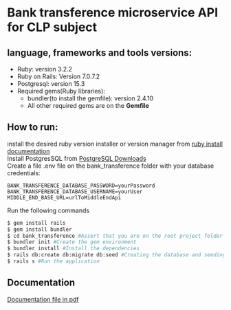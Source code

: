 # Bank transference microservice API for CLP subject

## language, frameworks and tools versions:
- Ruby: version 3.2.2
- Ruby on Rails: Version 7.0.7.2
- Postgresql: version 15.3
- Required gems(Ruby libraries):
  - bundler(to install the gemfile): version 2.4.10
  - All other required gems are on the **Gemfile**  

## How to run:
install the desired ruby version installer or version manager from [ruby install documentation](https://www.ruby-lang.org/pt/documentation/installation/)  
Install PostgresSQL from [PostgreSQL Downloads](https://www.postgresql.org/download/)  
Create a file .env file on the bank_transference folder with your database credentials:
```
BANK_TRANSFERENCE_DATABASE_PASSWORD=yourPassword
BANK_TRANSFERENCE_DATABASE_USERNAME=yourUser
MIDDLE_END_BASE_URL=urlToMiddleEndApi
```
Run the following commands
```bash
$ gem install rails
$ gem install bundler
$ cd bank_transference #Assert that you are on the root project folder
$ bundler init #Create the gem environment
$ bundler install #Install the dependencies
$ rails db:create db:migrate db:seed #Creating the database and seeding it
$ rails s #Run the application
```
## Documentation
[Documentation file in pdf](https://github.com/DaniloVFreire/bank_transference/blob/master/Documentation/documentation_transference_api_ruby_on_rails.pdf)
